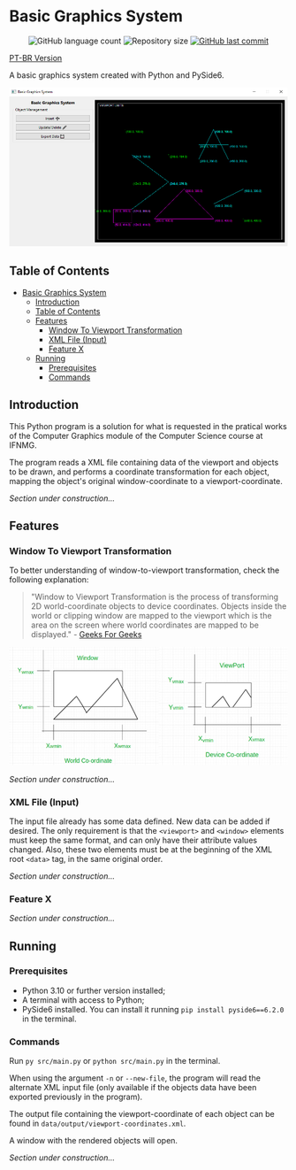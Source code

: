 # Basic Graphics System

<p style="text-align: center">
  <img alt="GitHub language count" src="https://img.shields.io/github/languages/count/JV-Amorim/basic-graphics-system">

  <img alt="Repository size" src="https://img.shields.io/github/repo-size/JV-Amorim/basic-graphics-system">
  
  <a href="https://github.com/JV-Amorim/basic-graphics-system/commits/master">
    <img alt="GitHub last commit" src="https://img.shields.io/github/last-commit/JV-Amorim/basic-graphics-system">
  </a>
</p>

[PT-BR Version](./README_pt_BR.md)

A basic graphics system created with Python and PySide6.

<kbd>
  <img src="./docs/basic-graphics-system.jpg" alt="Program UI" style="width: 750px">
</kbd>


## Table of Contents

- [Basic Graphics System](#basic-graphics-system)
  * [Introduction](#introduction)
  * [Table of Contents](#table-of-contents)
  * [Features](#features)
    + [Window To Viewport Transformation](#window-to-viewport-transformation)
    + [XML File (Input)](#xml-file--input-)
    + [Feature X](#feature-x)
  * [Running](#running)
    + [Prerequisites](#prerequisites)
    + [Commands](#commands)


## Introduction

This Python program is a solution for what is requested in the pratical works of the Computer Graphics module of the Computer Science course at IFNMG.

The program reads a XML file containing data of the viewport and objects to be drawn, and performs a coordinate transformation for each object, mapping the object's original window-coordinate to a viewport-coordinate.

<!-- TODO - Add more detailed introduction. -->
*Section under construction...*


## Features

### Window To Viewport Transformation

To better understanding of window-to-viewport transformation, check the following explanation:

> "Window to Viewport Transformation is the process of transforming 2D world-coordinate objects to device coordinates. Objects inside the world or clipping window are mapped to the viewport which is the area on the screen where world coordinates are mapped to be displayed." - [Geeks For Geeks](https://www.geeksforgeeks.org/window-to-viewport-transformation-in-computer-graphics-with-implementation/)

<img src="./docs/window-viewport.jpg" alt="Window To Viewport Transformation" style="width: 600px">

<!-- TODO - Add more detailed features description. -->
*Section under construction...*

### XML File (Input)

The input file already has some data defined. New data can be added if desired. The only requirement is that the `<viewport>` and `<window>` elements must keep the same format, and can only have their attribute values changed. Also, these two elements must be at the beginning of the XML root `<data>` tag, in the same original order.

<!-- TODO - Add more detailed features description. -->
*Section under construction...*

### Feature X

<!-- TODO - Add more detailed features description. -->
*Section under construction...*


## Running

### Prerequisites

- Python 3.10 or further version installed;
- A terminal with access to Python;
- PySide6 installed. You can install it running `pip install pyside6==6.2.0` in the terminal.

### Commands

Run `py src/main.py` or `python src/main.py` in the terminal.

When using the argument `-n` or `--new-file`, the program will read the alternate XML input file (only available if the objects data have been exported previously in the program).

The output file containing the viewport-coordinate of each object can be found in `data/output/viewport-coordinates.xml`.

A window with the rendered objects will open.

<!-- TODO - Improve commands description. -->
*Section under construction...*

